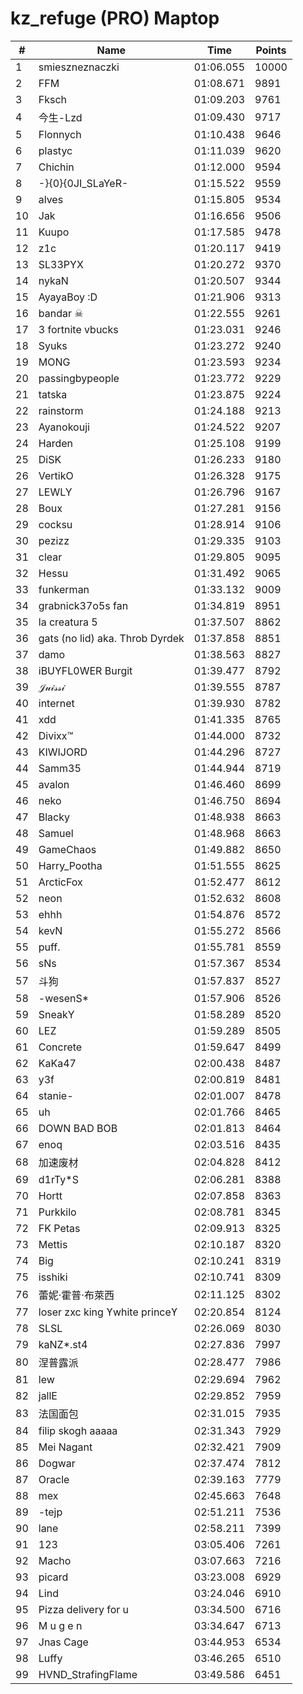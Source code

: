 # kz_refuge (PRO) Maptop

|  # | Name | Time | Points |
|-------------- | -------------- | -------------- | -------------- | 
| 1 | smieszneznaczki | 01:06.055 | 10000 | 
| 2 | FFM | 01:08.671 | 9891 | 
| 3 | Fksch | 01:09.203 | 9761 | 
| 4 | 今生-Lzd | 01:09.430 | 9717 | 
| 5 | Flonnych | 01:10.438 | 9646 | 
| 6 | plastyc | 01:11.039 | 9620 | 
| 7 | Chichin | 01:12.000 | 9594 | 
| 8 | -}{0}{0JI_SLaYeR- | 01:15.522 | 9559 | 
| 9 | alves | 01:15.805 | 9534 | 
| 10 | Jak | 01:16.656 | 9506 | 
| 11 | Kuupo | 01:17.585 | 9478 | 
| 12 | z1c | 01:20.117 | 9419 | 
| 13 | SL33PYX | 01:20.272 | 9370 | 
| 14 | nykaN | 01:20.507 | 9344 | 
| 15 | AyayaBoy :D | 01:21.906 | 9313 | 
| 16 | bandar ☠ | 01:22.555 | 9261 | 
| 17 | 3 fortnite vbucks | 01:23.031 | 9246 | 
| 18 | Syuks | 01:23.272 | 9240 | 
| 19 | MONG | 01:23.593 | 9234 | 
| 20 | passingbypeople | 01:23.772 | 9229 | 
| 21 | tatska | 01:23.875 | 9224 | 
| 22 | rainstorm | 01:24.188 | 9213 | 
| 23 | Ayanokouji | 01:24.522 | 9207 | 
| 24 | Harden | 01:25.108 | 9199 | 
| 25 | DiSK | 01:26.233 | 9180 | 
| 26 | VertikO | 01:26.328 | 9175 | 
| 27 | LEWLY | 01:26.796 | 9167 | 
| 28 | Boux | 01:27.281 | 9156 | 
| 29 | cocksu | 01:28.914 | 9106 | 
| 30 | pezizz | 01:29.335 | 9103 | 
| 31 | clear | 01:29.805 | 9095 | 
| 32 | Hessu | 01:31.492 | 9065 | 
| 33 | funkerman | 01:33.132 | 9009 | 
| 34 | grabnick37o5s fan | 01:34.819 | 8951 | 
| 35 | la creatura 5 | 01:37.507 | 8862 | 
| 36 | gats (no lid) aka. Throb Dyrdek | 01:37.858 | 8851 | 
| 37 | damo | 01:38.563 | 8827 | 
| 38 | iBUYFL0WER Burgit | 01:39.477 | 8792 | 
| 39 | 𝒥𝓊𝒾𝓈𝓈𝒾 | 01:39.555 | 8787 | 
| 40 | internet | 01:39.930 | 8782 | 
| 41 | xdd | 01:41.335 | 8765 | 
| 42 | Divixx™ | 01:44.000 | 8732 | 
| 43 | KIWIJORD | 01:44.296 | 8727 | 
| 44 | Samm35 | 01:44.944 | 8719 | 
| 45 | avalon | 01:46.460 | 8699 | 
| 46 | neko | 01:46.750 | 8694 | 
| 47 | Blacky | 01:48.938 | 8663 | 
| 48 | Samuel | 01:48.968 | 8663 | 
| 49 | GameChaos | 01:49.882 | 8650 | 
| 50 | Harry_Pootha | 01:51.555 | 8625 | 
| 51 | ArcticFox | 01:52.477 | 8612 | 
| 52 | neon | 01:52.632 | 8608 | 
| 53 | ehhh | 01:54.876 | 8572 | 
| 54 | kevN | 01:55.272 | 8566 | 
| 55 | puff. | 01:55.781 | 8559 | 
| 56 | sNs | 01:57.367 | 8534 | 
| 57 | 斗狗 | 01:57.837 | 8527 | 
| 58 | -wesenS* | 01:57.906 | 8526 | 
| 59 | SneakY | 01:58.289 | 8520 | 
| 60 | LEZ | 01:59.289 | 8505 | 
| 61 | Concrete | 01:59.647 | 8499 | 
| 62 | KaKa47 | 02:00.438 | 8487 | 
| 63 | y3f | 02:00.819 | 8481 | 
| 64 | stanie- | 02:01.007 | 8478 | 
| 65 | uh | 02:01.766 | 8465 | 
| 66 | DOWN BAD BOB | 02:01.813 | 8464 | 
| 67 | enoq | 02:03.516 | 8435 | 
| 68 | 加速废材 | 02:04.828 | 8412 | 
| 69 | d1rTy*S | 02:06.281 | 8388 | 
| 70 | Hortt | 02:07.858 | 8363 | 
| 71 | Purkkilo | 02:08.781 | 8345 | 
| 72 | FK Petas | 02:09.913 | 8325 | 
| 73 | Mettis | 02:10.187 | 8320 | 
| 74 | Big | 02:10.241 | 8319 | 
| 75 | isshiki | 02:10.741 | 8309 | 
| 76 | 蕾妮·霍普·布萊西 | 02:11.125 | 8302 | 
| 77 | loser zxc king ϒwhite princeϒ | 02:20.854 | 8124 | 
| 78 | SLSL | 02:26.069 | 8030 | 
| 79 | kaNZ*.st4 | 02:27.836 | 7997 | 
| 80 | 涅普露派 | 02:28.477 | 7986 | 
| 81 | lew | 02:29.694 | 7962 | 
| 82 | jallE | 02:29.852 | 7959 | 
| 83 | 法国面包 | 02:31.015 | 7935 | 
| 84 | filip skogh aaaaa | 02:31.343 | 7929 | 
| 85 | Mei Nagant | 02:32.421 | 7909 | 
| 86 | Dogwar | 02:37.474 | 7812 | 
| 87 | Oracle | 02:39.163 | 7779 | 
| 88 | mex | 02:45.663 | 7648 | 
| 89 | -tejp | 02:51.211 | 7536 | 
| 90 | lane | 02:58.211 | 7399 | 
| 91 | 123 | 03:05.406 | 7261 | 
| 92 | Macho | 03:07.663 | 7216 | 
| 93 | picard | 03:23.008 | 6929 | 
| 94 | Lind | 03:24.046 | 6910 | 
| 95 | Pizza delivery for u | 03:34.500 | 6716 | 
| 96 | M u g e n | 03:34.647 | 6713 | 
| 97 | Jnas Cage | 03:44.953 | 6534 | 
| 98 | Luffy | 03:46.265 | 6510 | 
| 99 | HVND_StrafingFlame | 03:49.586 | 6451 | 

